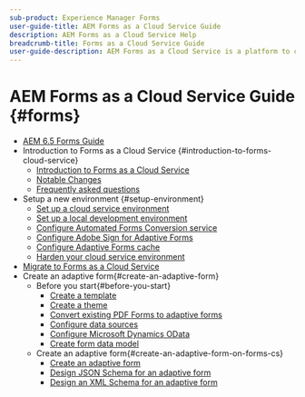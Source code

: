 ```yaml
---
sub-product: Experience Manager Forms 
user-guide-title: AEM Forms as a Cloud Service Guide
description: AEM Forms as a Cloud Service Help
breadcrumb-title: Forms as a Cloud Service Guide
user-guide-description: AEM Forms as a Cloud Service is a platform to create, manage, publish enterprise-class forms and business processes.
---
```


# AEM Forms as a Cloud Service Guide {#forms}

+ [AEM 6.5 Forms Guide](home.md)
+ Introduction to Forms as a Cloud Service {#introduction-to-forms-cloud-service}
  + [Introduction to Forms as a Cloud Service](introduction.md)
  + [Notable Changes](forms-cloud-service-noteable-changes.md)
  + [Frequently asked questions](forms-cloud-service-faq.md)
+ Setup a new environment {#setup-environment}
  + [Set up a cloud service environment](setup-forms-cloud-service.md)
  + [Set up a local development environment](setup-local-development-environment.md)
  + [Configure Automated Forms Conversion service](https://docs.adobe.com/content/help/en/aem-forms-automated-conversion-service/using/configure-service.html)
  + [Configure Adobe Sign for Adaptive Forms](adobe-sign-integration-adaptive-forms.md)
  + [Configure Adaptive Forms cache](configure-adaptive-forms-cache.md)
  + [Harden your cloud service environment](harden-your-forms-as-a-cloud-service-environment.md)
+ [Migrate to Forms as a Cloud Service](migrate-to-forms-as-a-cloud-service.md)
+ Create an adaptive form{#create-an-adaptive-form}
  + Before you start{#before-you-start}
    + [Create a template](template-editor.md)
    + [Create a theme](themes.md)
    + [Convert existing PDF Forms to adaptive forms](https://experienceleague.adobe.com/docs/aem-forms-automated-conversion-service/using/convert-existing-forms-to-adaptive-forms.html?lang=en)
    + [Configure data sources](configure-data-sources.md)
    + [Configure Microsoft Dynamics OData](ms-dynamics-odata-configuration.md)
    + [Create form data model](create-form-data-models.md)
  + Create an adaptive form{#create-an-adaptive-form-on-forms-cs}
    + [Create an adaptive form](https://docs.adobe.com/content/help/en/experience-manager-65/forms/adaptive-forms-basic-authoring/creating-adaptive-form.html)
    + [Design JSON Schema for an adaptive form](https://docs.adobe.com/content/help/en/experience-manager-65/forms/adaptive-forms-advanced-authoring/adaptive-form-json-schema-form-model.html)
    + [Design an XML Schema for an adaptive form](https://docs.adobe.com/content/help/en/experience-manager-65/forms/adaptive-forms-advanced-authoring/adaptive-form-xml-schema-form-model.html)
